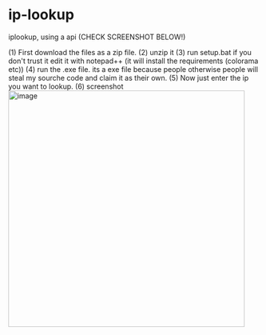 # ip-lookup
iplookup, using a api (CHECK SCREENSHOT BELOW!)

(1) First download the files as a zip file.
(2) unzip it
(3) run setup.bat if you don't trust it edit it with notepad++ (it will install the requirements (colorama etc))
(4) run the .exe file. its a exe file because people otherwise people will steal my sourche code and claim it as their own.
(5) Now just enter the ip you want to lookup.
(6) screenshot <img width="473" alt="image" src="https://user-images.githubusercontent.com/78307466/166102266-6b36e805-1163-49ba-8743-39f5d2ec6215.png">

